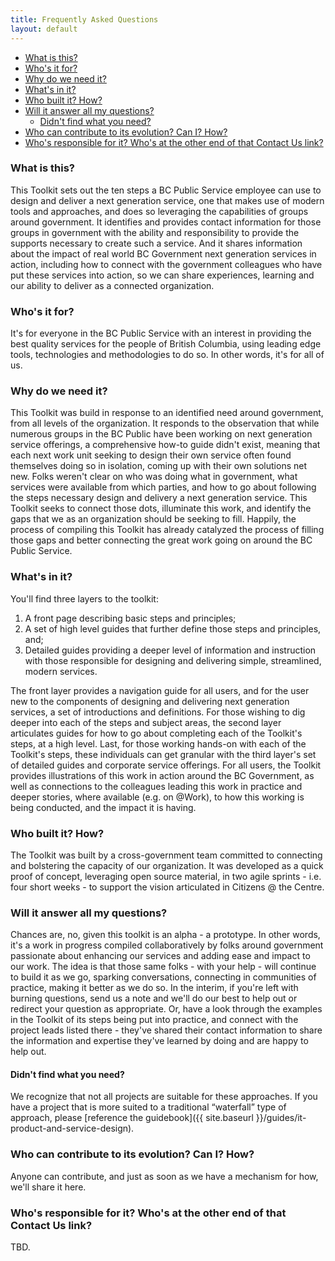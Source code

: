 ```yaml
---
title: Frequently Asked Questions
layout: default
---
```


<!-- TOC -->

- [What is this?](#what-is-this)
- [Who's it for?](#whos-it-for)
- [Why do we need it?](#why-do-we-need-it)
- [What's in it?](#whats-in-it)
- [Who built it? How?](#who-built-it-how)
- [Will it answer all my questions?](#will-it-answer-all-my-questions)
  - [Didn't find what you need?](#didnt-find-what-you-need)
- [Who can contribute to its evolution? Can I? How?](#who-can-contribute-to-its-evolution-can-i-how)
- [Who's responsible for it? Who's at the other end of that Contact Us link?](#whos-responsible-for-it-whos-at-the-other-end-of-that-contact-us-link)

<!-- /TOC -->

### What is this?

This Toolkit sets out the ten steps a BC Public Service employee can use to design and deliver a next generation service, one that makes use of modern tools and approaches, and does so leveraging the capabilities of groups around government. It identifies and provides contact information for those groups in government with the ability and responsibility to provide the supports necessary to create such a service. And it shares information about the impact of real world BC Government next generation services in action, including how to connect with the government colleagues who have put these services into action, so we can share experiences, learning and our ability to deliver as a connected organization.

### Who's it for?

It's for everyone in the BC Public Service with an interest in providing the best quality services for the people of British Columbia, using leading edge tools, technologies and methodologies to do so. In other words, it's for all of us.

### Why do we need it?

This Toolkit was build in response to an identified need around government, from all levels of the organization. It responds to the observation that while numerous groups in the BC Public have been working on next generation service offerings, a comprehensive how-to guide didn't exist, meaning that each next work unit seeking to design their own service often found themselves doing so in isolation, coming up with their own solutions net new. Folks weren't clear on who was doing what in government, what services were available from which parties, and how to go about following the steps necessary design and delivery a next generation service. This Toolkit seeks to connect those dots, illuminate this work, and identify the gaps that we as an organization should be seeking to fill. Happily, the process of compiling this Toolkit has already catalyzed the process of filling those gaps and better connecting the great work going on around the BC Public Service.

### What's in it?

You'll find three layers to the toolkit:

1. A front page describing basic steps and principles;
1. A set of high level guides that further define those steps and principles, and;
1. Detailed guides providing a deeper level of information and instruction with those responsible for designing and delivering simple, streamlined, modern services.

The front layer provides a navigation guide for all users, and for the user new to the components of designing and delivering next generation services, a set of introductions and definitions. For those wishing to dig deeper into each of the steps and subject areas, the second layer articulates guides for how to go about completing each of the Toolkit's steps, at a high level. Last, for those working hands-on with each of the Toolkit's steps, these individuals can get granular with the third layer's set of detailed guides and corporate service offerings. For all users, the Toolkit provides illustrations of this work in action around the BC Government, as well as connections to the colleagues leading this work in practice and deeper stories, where available (e.g. on @Work), to how this working is being conducted, and the impact it is having.

### Who built it? How?

The Toolkit was built by a cross-government team committed to connecting and bolstering the capacity of our organization. It was developed as a quick proof of concept, leveraging open source material, in two agile sprints - i.e. four short weeks - to support the vision articulated in Citizens @ the Centre.

### Will it answer all my questions?

Chances are, no, given this toolkit is an alpha - a prototype. In other words, it's a work in progress compiled collaboratively by folks around government passionate about enhancing our services and adding ease and impact to our work. The idea is that those same folks - with your help - will continue to build it as we go, sparking conversations, connecting in communities of practice, making it better as we do so. In the interim, if you're left with burning questions, send us a note and we'll do our best to help out or redirect your question as appropriate. Or, have a look through the examples in the Toolkit of its steps being put into practice, and connect with the project leads listed there - they've shared their contact information to share the information and expertise they've learned by doing and are happy to help out.

#### Didn't find what you need?

We recognize that not all projects are suitable for these approaches. If you have a project that is more suited to a traditional “waterfall” type of approach, please [reference the guidebook]({{ site.baseurl }}/guides/it-product-and-service-design).

### Who can contribute to its evolution? Can I? How?

Anyone can contribute, and just as soon as we have a mechanism for how, we'll share it here.

### Who's responsible for it? Who's at the other end of that Contact Us link?

TBD.